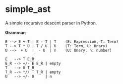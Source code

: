 # simple_ast

A simple recursive descent parser in Python.

**Grammar**:
```
E --> E + T | E - T | T    (E: Expression, T: Term)
T --> T * U | T / U | U    (T: Term, U: Unary)
U -->  + U  |  - U  | n    (U: Unary, n: number)
```

```
E   --> T E_R
E_R --> +/- E E_R | empty
T   --> U T_R
T_R --> *// T T_R | empty
U   --> +/- U     | n
```
